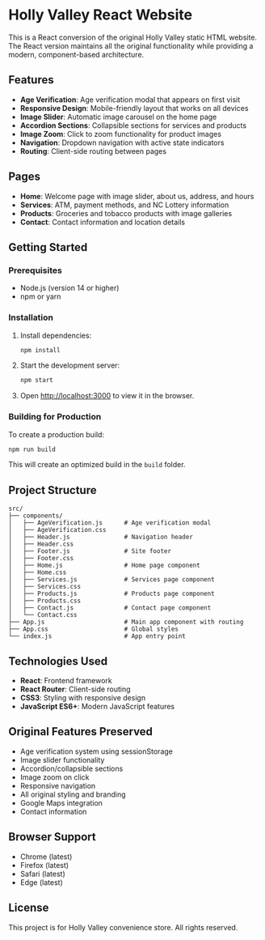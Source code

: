 # Holly Valley React Website

This is a React conversion of the original Holly Valley static HTML website. The React version maintains all the original functionality while providing a modern, component-based architecture.

## Features

- **Age Verification**: Age verification modal that appears on first visit
- **Responsive Design**: Mobile-friendly layout that works on all devices
- **Image Slider**: Automatic image carousel on the home page
- **Accordion Sections**: Collapsible sections for services and products
- **Image Zoom**: Click to zoom functionality for product images
- **Navigation**: Dropdown navigation with active state indicators
- **Routing**: Client-side routing between pages

## Pages

- **Home**: Welcome page with image slider, about us, address, and hours
- **Services**: ATM, payment methods, and NC Lottery information
- **Products**: Groceries and tobacco products with image galleries
- **Contact**: Contact information and location details

## Getting Started

### Prerequisites

- Node.js (version 14 or higher)
- npm or yarn

### Installation

1. Install dependencies:
   ```bash
   npm install
   ```

2. Start the development server:
   ```bash
   npm start
   ```

3. Open [http://localhost:3000](http://localhost:3000) to view it in the browser.

### Building for Production

To create a production build:

```bash
npm run build
```

This will create an optimized build in the `build` folder.

## Project Structure

```
src/
├── components/
│   ├── AgeVerification.js      # Age verification modal
│   ├── AgeVerification.css
│   ├── Header.js               # Navigation header
│   ├── Header.css
│   ├── Footer.js               # Site footer
│   ├── Footer.css
│   ├── Home.js                 # Home page component
│   ├── Home.css
│   ├── Services.js             # Services page component
│   ├── Services.css
│   ├── Products.js             # Products page component
│   ├── Products.css
│   ├── Contact.js              # Contact page component
│   └── Contact.css
├── App.js                      # Main app component with routing
├── App.css                     # Global styles
└── index.js                    # App entry point
```

## Technologies Used

- **React**: Frontend framework
- **React Router**: Client-side routing
- **CSS3**: Styling with responsive design
- **JavaScript ES6+**: Modern JavaScript features

## Original Features Preserved

- Age verification system using sessionStorage
- Image slider functionality
- Accordion/collapsible sections
- Image zoom on click
- Responsive navigation
- All original styling and branding
- Google Maps integration
- Contact information

## Browser Support

- Chrome (latest)
- Firefox (latest)
- Safari (latest)
- Edge (latest)

## License

This project is for Holly Valley convenience store. All rights reserved.
